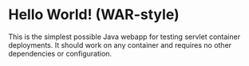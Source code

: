 Hello World! (WAR-style)
================

This is the simplest possible Java webapp for testing servlet container deployments.  It should work on any container and requires no other dependencies or configuration.
